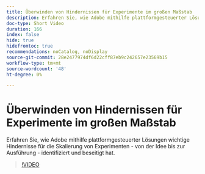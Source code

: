 ```yaml
---
title: Überwinden von Hindernissen für Experimente im großen Maßstab
description: Erfahren Sie, wie Adobe mithilfe plattformgesteuerter Lösungen wichtige Hindernisse für die Skalierung von Experimenten - von der Idee bis zur Ausführung - identifiziert und beseitigt hat.
doc-type: Short Video
duration: 166
index: false
hide: true
hidefromtoc: true
recommendations: noCatalog, noDisplay
source-git-commit: 28e2477974df6d22cff87eb9c242657e23569b15
workflow-type: tm+mt
source-wordcount: '48'
ht-degree: 0%

---
```



# Überwinden von Hindernissen für Experimente im großen Maßstab

Erfahren Sie, wie Adobe mithilfe plattformgesteuerter Lösungen wichtige Hindernisse für die Skalierung von Experimenten - von der Idee bis zur Ausführung - identifiziert und beseitigt hat.

<!-- 62_S531_3442531_165_overcoming-barriers-to-experimentation-at-scale -->
>[!VIDEO](https://video.tv.adobe.com/v/3458237/?learn=on&enablevpops=true)
